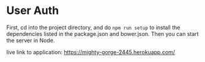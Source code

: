 # User Auth

First, cd into the project directory, and do `npm run setup` to install the dependencies listed in the package.json and bower.json.  Then you can start the server in Node.

live link to application:
https://mighty-gorge-2445.herokuapp.com/
